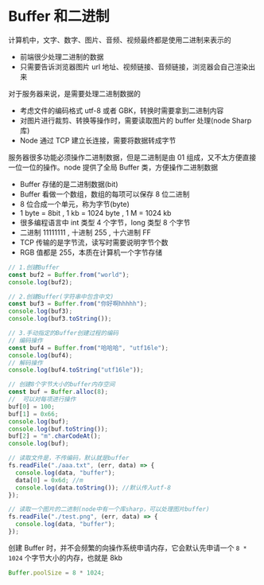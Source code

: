 # Buffer 和二进制

计算机中，文字、数字、图片、音频、视频最终都是使用二进制来表示的

- 前端很少处理二进制的数据
- 只需要告诉浏览器图片 url 地址、视频链接、音频链接，浏览器会自己渲染出来

对于服务器来说，是需要处理二进制数据的

- 考虑文件的编码格式 utf-8 或者 GBK，转换时需要拿到二进制内容
- 对图片进行裁剪、转换等操作时，需要读取图片的 buffer 处理(node Sharp 库)
- Node 通过 TCP 建立长连接，需要将数据转成字节

服务器很多功能必须操作二进制数据，但是二进制是由 01 组成，又不太方便直接一位一位的操作。node 提供了全局 Buffer 类，方便操作二进制数据

- Buffer 存储的是二进制数据(bit)
- Buffer 看做一个数组，数组的每项可以保存 8 位二进制
- 8 位合成一个单元，称为字节(byte)
- 1 byte = 8bit , 1 kb = 1024 byte , 1 M = 1024 kb
- 很多编程语言中 int 类型 4 个字节，long 类型 8 个字节
- 二进制 11111111 , 十进制 255 , 十六进制 FF
- TCP 传输的是字节流，读写时需要说明字节个数
- RGB 值都是 255，本质在计算机一个字节存储

```js
// 1.创建Buffer
const buf2 = Buffer.from("world");
console.log(buf2);

// 2.创建Buffer(字符串中包含中文)
const buf3 = Buffer.from("你好啊hhhhh");
console.log(buf3);
console.log(buf3.toString());

// 3.手动指定的Buffer创建过程的编码
// 编码操作
const buf4 = Buffer.from("哈哈哈", "utf16le");
console.log(buf4);
// 解码操作
console.log(buf4.toString("utf16le"));

// 创建8个字节大小的buffer内存空间
const buf = Buffer.alloc(8);
//  可以对每项进行操作
buf[0] = 100;
buf[1] = 0x66;
console.log(buf);
console.log(buf.toString());
buf[2] = "m".charCodeAt();
console.log(buf);

// 读取文件是，不传编码，默认就是buffer
fs.readFile("./aaa.txt", (err, data) => {
  console.log(data, "buffer");
  data[0] = 0x6d; //m
  console.log(data.toString()); //默认传入utf-8
});

// 读取一个图片的二进制(node中有一个库sharp，可以处理图片buffer)
fs.readFile("./test.png", (err, data) => {
  console.log(data, "buffer");
});
```

创建 Buffer 时，并不会频繁的向操作系统申请内存，它会默认先申请一个 `8 * 1024` 个字节大小的内存，也就是 8kb

```js
Buffer.poolSize = 8 * 1024;
```

